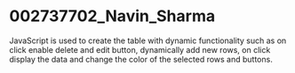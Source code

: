 # 002737702_Navin_Sharma

JavaScript is used to create the table with dynamic functionality such as on click enable delete and edit button, dynamically add new rows, on click display the data and change the color of the selected rows and buttons. 